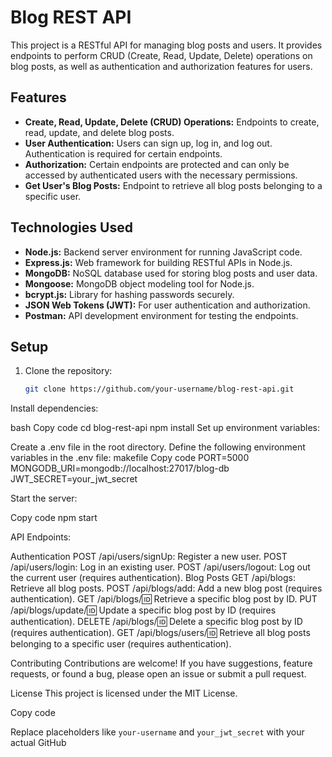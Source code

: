 # Blog REST API

This project is a RESTful API for managing blog posts and users. It provides endpoints to perform CRUD (Create, Read, Update, Delete) operations on blog posts, as well as authentication and authorization features for users.

## Features

- **Create, Read, Update, Delete (CRUD) Operations:** Endpoints to create, read, update, and delete blog posts.
- **User Authentication:** Users can sign up, log in, and log out. Authentication is required for certain endpoints.
- **Authorization:** Certain endpoints are protected and can only be accessed by authenticated users with the necessary permissions.
- **Get User's Blog Posts:** Endpoint to retrieve all blog posts belonging to a specific user.

## Technologies Used

- **Node.js:** Backend server environment for running JavaScript code.
- **Express.js:** Web framework for building RESTful APIs in Node.js.
- **MongoDB:** NoSQL database used for storing blog posts and user data.
- **Mongoose:** MongoDB object modeling tool for Node.js.
- **bcrypt.js:** Library for hashing passwords securely.
- **JSON Web Tokens (JWT):** For user authentication and authorization.
- **Postman:** API development environment for testing the endpoints.

## Setup

1. Clone the repository:

   ```bash
   git clone https://github.com/your-username/blog-rest-api.git


Install dependencies:

bash
Copy code
cd blog-rest-api
npm install
Set up environment variables:

Create a .env file in the root directory.
Define the following environment variables in the .env file:
makefile
Copy code
PORT=5000
MONGODB_URI=mongodb://localhost:27017/blog-db
JWT_SECRET=your_jwt_secret


Start the server:

Copy code
npm start

API Endpoints:

Authentication
POST /api/users/signUp: Register a new user.
POST /api/users/login: Log in an existing user.
POST /api/users/logout: Log out the current user (requires authentication).
Blog Posts
GET /api/blogs: Retrieve all blog posts.
POST /api/blogs/add: Add a new blog post (requires authentication).
GET /api/blogs/:id: Retrieve a specific blog post by ID.
PUT /api/blogs/update/:id: Update a specific blog post by ID (requires authentication).
DELETE /api/blogs/:id: Delete a specific blog post by ID (requires authentication).
GET /api/blogs/users/:id: Retrieve all blog posts belonging to a specific user (requires authentication).

Contributing
Contributions are welcome! If you have suggestions, feature requests, or found a bug, please open an issue or submit a pull request.

License
This project is licensed under the MIT License.


Copy code

Replace placeholders like `your-username` and `your_jwt_secret` with your actual GitHub
